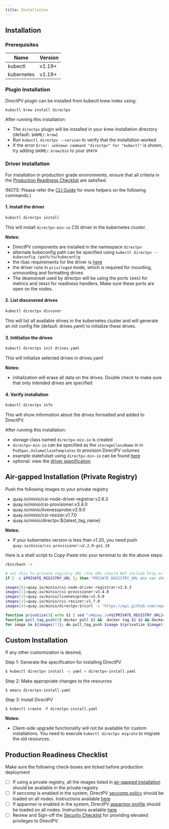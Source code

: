 ```yaml
---
title: Installation
---
```


Installation
-------------

### Prerequisites

| Name         | Version  |
| -------------|----------|
| kubectl      | v1.19+   |
| kubernetes   | v1.19+   |


### Plugin Installation

DirectPV plugin can be installed from kubectl krew index using:

```sh
kubectl krew install directpv
```

After running this installation:

 - The `directpv` plugin will be installed in your krew installation directory (default: `$HOME/.krew`) 
 - Run `kubectl directpv --version` to verify that the installation worked
 - If the error `Error: unknown command "directpv" for "kubectl"` is shown, try adding `$HOME/.krew/bin` to your `$PATH`

### Driver Installation

For installation in production grade environments, ensure that all criteria in the [Production Readiness Checklist](#production-readiness-checklist) are satisfied.

(NOTE: Please refer the [CLI Guide](./cli.md) for more helpers on the following commands.)

#### 1. Install the driver

```sh
kubectl directpv install
```

This will install `directpv-min-io` CSI driver in the kubernetes cluster.

**Notes:**

 - DirectPV components are installed in the namespace `directpv`
 - alternate kubeconfig path can be specified using `kubectl directpv --kubeconfig /path/to/kubeconfig` 
 - the rbac requirements for the driver is [here](./specification.md#driver-rbac)
 - the driver runs in `privileged` mode, which is required for mounting, unmounting and formatting drives
 - The deamonset used by directpv will be using the ports `10443` for metrics and `30443` for readiness handlers. Make sure these ports are open on the nodes.

#### 2. List discovered drives

```sh
kubectl directpv discover
```

This will list all available drives in the kubernetes cluster and will generate an init config file (default: drives.yaml) to initialize these drives.

#### 3. Intitialize the drives

```sh
kubectl directpv init drives.yaml
```

This will initialize selected drives in drives.yaml

**Notes:**

 - initialization will erase all data on the drives. Double check to make sure that only intended drives are specified 

#### 4. Verify installation

```sh
kubectl directpv info
```

This will show information about the drives formatted and added to DirectPV.

After running this installation:

 - storage class named `directpv-min-io` is created
 - `directpv-min-io` can be specified as the `storageClassName` in in `PodSpec.VolumeClaimTemplates` to provision DirectPV volumes
 - example statefulset using `directpv-min-io` can be found [here](../minio.yaml#L61) 
 - optional: view the [driver specification](./specification.md)
<!-- - view the [usage guide](./usage-guide.md) -->

## Air-gapped Installation (Private Registry)

Push the following images to your private registry
 
 - quay.io/minio/csi-node-driver-registrar:v2.6.3
 - quay.io/minio/csi-provisioner:v3.4.0
 - quay.io/minio/livenessprobe:v2.9.0
 - quay.io/minio/csi-resizer:v1.7.0
 - quay.io/minio/directpv:${latest_tag_name}
 
 **Notes:**

 - If your kubernetes version is less than v1.20, you need push `quay.io/minio/csi-provisioner:v2.2.0-go1.18`

Here is a shell script to Copy-Paste into your terminal to do the above steps:
```sh
/bin/bash -e

# set this to private registry URL (the URL should NOT include http or https)
if [ -z $PRIVATE_REGISTRY_URL ]; then "PRIVATE_REGISTRY_URL env var should be set"; fi

images[0]=quay.io/minio/csi-node-driver-registrar:v2.6.3
images[1]=quay.io/minio/csi-provisioner:v3.4.0
images[2]=quay.io/minio/livenessprobe:v2.9.0
images[3]=quay.io/minio/csi-resizer:v1.7.0
images[4]=quay.io/minio/directpv:$(curl -s "https://api.github.com/repos/minio/directpv/releases/latest" | grep tag_name | sed -E 's/.*"([^"]+)".*/\1/')

function privatize(){ echo $1 | sed "s#quay.io#${PRIVATE_REGISTRY_URL}#g"; }
function pull_tag_push(){ docker pull $1 &&  docker tag $1 $2 && docker push $2; }
for image in ${images[*]}; do pull_tag_push $image $(privatize $image); done
```

## Custom Installation

If any other customization is desired,

Step 1: Generate the specification for installing DirectPV
```sh
$ kubectl directpv install -o yaml > directpv-install.yaml
```

Step 2: Make appropriate changes to the resources
```
$ emacs directpv-install.yaml
```

Step 3: Install DirectPV
```
$ kubectl create -f directpv-install.yaml
```

**Notes:**

- Client-side upgrade functionality will not be available for custom installations. You need to execute `kubectl directpv migrate` to migrate the old resources.

## Production Readiness Checklist

Make sure the following check-boxes are ticked before production deployment

 - [ ] If using a private registry, all the images listed in [air-gapped installation](#air-gapped-installation-private-registry) should be available in the private registry
 - [ ] If seccomp is enabled in the system, DirectPV [seccomp policy](../seccomp.json) should be loaded on all nodes. Instructions available [here](https://kubernetes.io/docs/tutorials/clusters/seccomp/)
 - [ ] If apparmor is enabled in the system, DirectPV [apparmor profile](../apparmor.profile) should be loaded on all nodes. Instructions available [here](https://kubernetes.io/docs/tutorials/clusters/apparmor/)
 - [ ] Review and Sign-off the [Security Checklist](../security-checklist.md) for providing elevated privileges to DirectPV.
